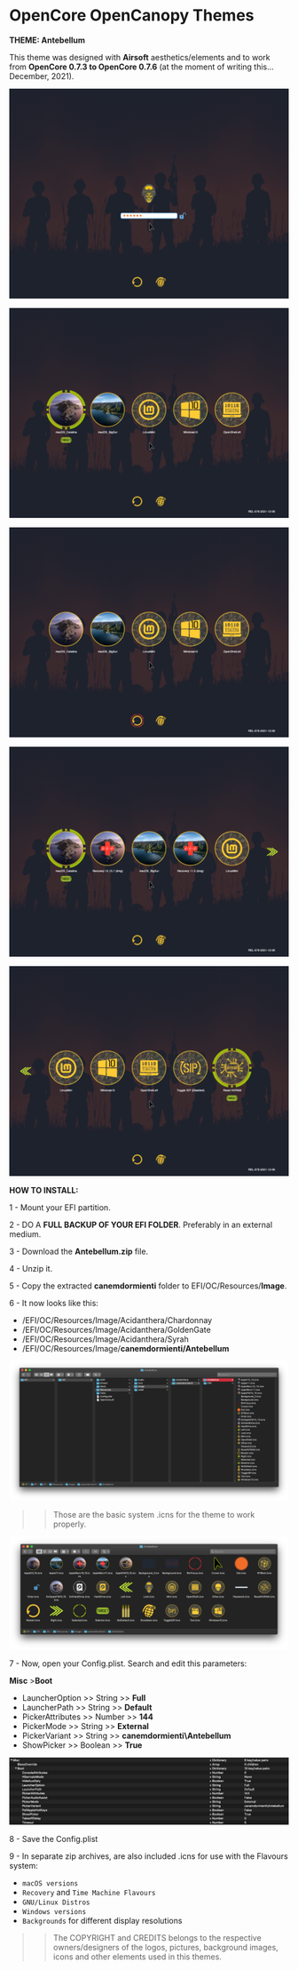 # OpenCore OpenCanopy Themes
**THEME: Antebellum**


This theme was designed with **Airsoft** aesthetics/elements and to work from **OpenCore 0.7.3 to OpenCore 0.7.6** (at the moment of writing this... December, 2021).



 

![](Screenshots/25161234.png)

![](Screenshots/25161245.png)

![](Screenshots/25161251.png)

![](Screenshots/25161308.png)

![](Screenshots/25161313.png)





**HOW TO INSTALL:**

1 - Mount your EFI partition.

2 - DO A **FULL BACKUP OF YOUR EFI FOLDER**. Preferably in an external medium.

3 - Download the **Antebellum.zip** file.

4 - Unzip it.

5 - Copy the extracted **canemdormienti** folder to EFI/OC/Resources/**Image**.

6 - It now looks like this:


 - /EFI/OC/Resources/Image/Acidanthera/Chardonnay
 - /EFI/OC/Resources/Image/Acidanthera/GoldenGate
 - /EFI/OC/Resources/Image/Acidanthera/Syrah
 - /EFI/OC/Resources/Image/**canemdormienti/Antebellum**
 


![](Previews-png/Config.plist-EFI/Screen%20Shot%202021-12-25%20at%2010.43.53.png)



>> Those are the basic system .icns for the theme to work properly.



![](Previews-png/Config.plist-EFI/Screen%20Shot%202021-12-25%20at%2011.06.13.png)



7 - Now, open your Config.plist. Search and edit this parameters:

**Misc** 
    >**Boot**

- LauncherOption >> String >> **Full**
- LauncherPath >> String >> **Default**
- PickerAttributes >> Number >> **144**
- PickerMode >> String >> **External**
- PickerVariant >> String >> **canemdormienti\Antebellum**
- ShowPicker >> Boolean >> **True**



![](Previews-png/Config.plist-EFI/Screen%20Shot%202021-12-25%20at%2010.48.49.png)


8 - Save the Config.plist


9 - In separate zip archives, are also included .icns for use with the Flavours system:

- `macOS versions`
- `Recovery` and `Time Machine Flavours`
- `GNU/Linux Distros`
- `Windows versions` 
- `Backgrounds` for different display resolutions


 
 
 >>The COPYRIGHT and CREDITS belongs to the respective owners/designers of the logos, pictures, background images, icons and other elements used in this themes.
